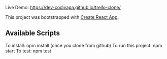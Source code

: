 Live Demo: https://dev-codiyapa.github.io/trello-clone/

This project was bootstrapped with [Create React App](https://github.com/facebook/create-react-app).

## Available Scripts
 To install: npm install (once you clone from github)
 To run this project: npm start
 To test: npm test


